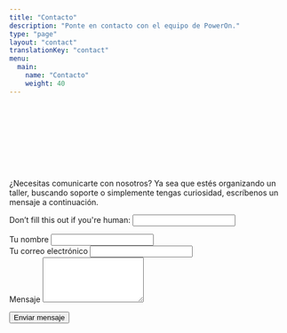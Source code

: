 ```yaml
---
title: "Contacto"
description: "Ponte en contacto con el equipo de PowerOn."
type: "page"
layout: "contact"
translationKey: "contact"
menu:
  main:
    name: "Contacto"
    weight: 40
---
```

<div class="container" style="padding-top: 120px; max-width: 800px;">

<p>¿Necesitas comunicarte con nosotros? Ya sea que estés organizando un taller, buscando soporte o simplemente tengas curiosidad, escríbenos un mensaje a continuación.</p>

<form name="contact" method="POST" data-netlify="true" netlify-honeypot="bot-field"  action="/gracias" netlify>
  <input type="hidden" name="form-name" value="contact" />
  <p class="d-none">
    <label>Don’t fill this out if you're human: <input name="bot-field" /></label>
  </p>

  <div class="form-group">
    <label for="name">Tu nombre</label>
    <input class="form-control" type="text" name="name" id="name" required />
  </div>

  <div class="form-group">
    <label for="email">Tu correo electrónico</label>
    <input class="form-control" type="email" name="email" id="email" required />
  </div>

  <div class="form-group">
    <label for="message">Mensaje</label>
    <textarea class="form-control" name="message" id="message" rows="5" required></textarea>
  </div>

  <button class="btn btn-primary mt-3" type="submit">Enviar mensaje</button>
</form>
</div>
